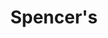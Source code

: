 ---
title: "Spencer's"
url: /kolkata/spencers-kalikapur-road-prince-anwar-shah-bypass-connector/
shop: supermarket
---